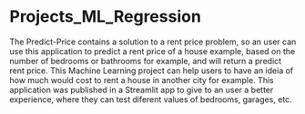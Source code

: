# Projects_ML_Regression

The Predict-Price contains a solution to a rent price problem, so an user can use this application to predict a rent price of a house example, based on the number of bedrooms or bathrooms for example, and will return a predict rent price. This Machine Learning project can help users to have an ideia of how much would cost to rent a house in another city for example.
This application was published in a Streamlit app to give to an user a better experience, where they can test diferent values of bedrooms, garages, etc.
